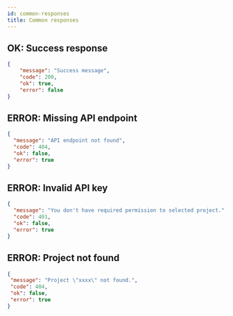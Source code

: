 ```yaml
---
id: common-responses
title: Common responses
---
```



## OK: Success response

```json
{
    "message": "Success message",
    "code": 200,
    "ok": true,
    "error": false
}
```

## ERROR: Missing API endpoint

```json
{
  "message": "API endpoint not found",
  "code": 404,
  "ok": false,
  "error": true
}
```

## ERROR: Invalid API key

```json
{
  "message": "You don't have required permission to selected project.",
  "code": 401,
  "ok": false,
  "error": true
}
```

## ERROR: Project not found

```json
{
 "message": "Project \"xxxx\" not found.",
 "code": 404,
 "ok": false,
 "error": true
}
```
